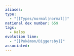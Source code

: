 ```yaml
---
aliases: 
type:
  - "[[Types/normal|normal]]"
national dex number: 659
tags:
  - Kalos
evolution line:
  - "[[Pokémon/Diggersby]]"
associated: 
---
```

